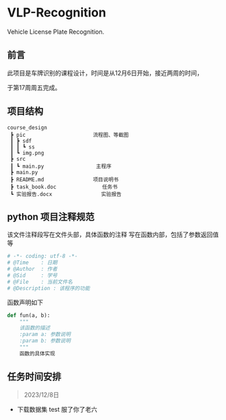 # VLP-Recognition
Vehicle License Plate Recognition.
## 前言
此项目是车牌识别的课程设计，时间是从12月6日开始，接近两周的时间，

于第17周周五完成。

## 项目结构
```
course_design
 ┣ pic                      流程图、等截图
 ┃ ┣ sdf
 ┃ ┃ ┗ ss
 ┃ ┗ img.png
 ┣ src 
 ┃ ┗ main.py                 主程序               
 ┣ main.py
 ┣ README.md                项目说明书
 ┣ task_book.doc               任务书
 ┗ 实验报告.docx                实验报告
```

## python 项目注释规范
该文件注释段写在文件头部，具体函数的注释
写在函数内部，包括了参数返回值等
``` python
# -*- coding: utf-8 -*-
# @Time    : 日期
# @Author  : 作者
# @Sid     : 学号
# @File    : 当前文件名
# @Description : 该程序的功能
```
函数声明如下
```python
def fun(a, b):
    """
    该函数的描述
    :param a: 参数说明
    :param b: 参数说明
    """
    函数的具体实现
```
## 任务时间安排
> 2023/12/8日
- 下载数据集
test
服了你了老六